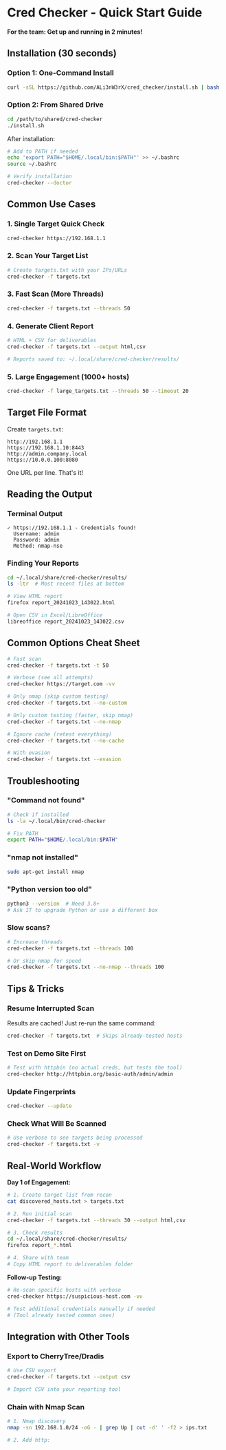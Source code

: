 
# Cred Checker - Quick Start Guide

**For the team: Get up and running in 2 minutes!**

## Installation (30 seconds)

### Option 1: One-Command Install
```bash
curl -sSL https://github.com/ALi3nW3rX/cred_checker/install.sh | bash
```

### Option 2: From Shared Drive
```bash
cd /path/to/shared/cred-checker
./install.sh
```

After installation:
```bash
# Add to PATH if needed
echo 'export PATH="$HOME/.local/bin:$PATH"' >> ~/.bashrc
source ~/.bashrc

# Verify installation
cred-checker --doctor
```

## Common Use Cases

### 1. Single Target Quick Check
```bash
cred-checker https://192.168.1.1
```

### 2. Scan Your Target List
```bash
# Create targets.txt with your IPs/URLs
cred-checker -f targets.txt
```

### 3. Fast Scan (More Threads)
```bash
cred-checker -f targets.txt --threads 50
```

### 4. Generate Client Report
```bash
# HTML + CSV for deliverables
cred-checker -f targets.txt --output html,csv

# Reports saved to: ~/.local/share/cred-checker/results/
```

### 5. Large Engagement (1000+ hosts)
```bash
cred-checker -f large_targets.txt --threads 50 --timeout 20
```

## Target File Format

Create `targets.txt`:
```
http://192.168.1.1
https://192.168.1.10:8443
http://admin.company.local
https://10.0.0.100:8080
```

One URL per line. That's it!

## Reading the Output

### Terminal Output
```
✓ https://192.168.1.1 - Credentials found!
  Username: admin
  Password: admin
  Method: nmap-nse
```

### Finding Your Reports
```bash
cd ~/.local/share/cred-checker/results/
ls -ltr  # Most recent files at bottom

# View HTML report
firefox report_20241023_143022.html

# Open CSV in Excel/LibreOffice
libreoffice report_20241023_143022.csv
```

## Common Options Cheat Sheet

```bash
# Fast scan
cred-checker -f targets.txt -t 50

# Verbose (see all attempts)
cred-checker https://target.com -vv

# Only nmap (skip custom testing)
cred-checker -f targets.txt --no-custom

# Only custom testing (faster, skip nmap)
cred-checker -f targets.txt --no-nmap

# Ignore cache (retest everything)
cred-checker -f targets.txt --no-cache

# With evasion
cred-checker -f targets.txt --evasion
```

## Troubleshooting

### "Command not found"
```bash
# Check if installed
ls -la ~/.local/bin/cred-checker

# Fix PATH
export PATH="$HOME/.local/bin:$PATH"
```

### "nmap not installed"
```bash
sudo apt-get install nmap
```

### "Python version too old"
```bash
python3 --version  # Need 3.8+
# Ask IT to upgrade Python or use a different box
```

### Slow scans?
```bash
# Increase threads
cred-checker -f targets.txt --threads 100

# Or skip nmap for speed
cred-checker -f targets.txt --no-nmap --threads 100
```

## Tips & Tricks

### Resume Interrupted Scan
Results are cached! Just re-run the same command:
```bash
cred-checker -f targets.txt  # Skips already-tested hosts
```

### Test on Demo Site First
```bash
# Test with httpbin (no actual creds, but tests the tool)
cred-checker http://httpbin.org/basic-auth/admin/admin
```

### Update Fingerprints
```bash
cred-checker --update
```

### Check What Will Be Scanned
```bash
# Use verbose to see targets being processed
cred-checker -f targets.txt -v
```

## Real-World Workflow

**Day 1 of Engagement:**
```bash
# 1. Create target list from recon
cat discovered_hosts.txt > targets.txt

# 2. Run initial scan
cred-checker -f targets.txt --threads 30 --output html,csv

# 3. Check results
cd ~/.local/share/cred-checker/results/
firefox report_*.html

# 4. Share with team
# Copy HTML report to deliverables folder
```

**Follow-up Testing:**
```bash
# Re-scan specific hosts with verbose
cred-checker https://suspicious-host.com -vv

# Test additional credentials manually if needed
# (Tool already tested common ones)
```

## Integration with Other Tools

### Export to CherryTree/Dradis
```bash
# Use CSV export
cred-checker -f targets.txt --output csv

# Import CSV into your reporting tool
```

### Chain with Nmap Scan
```bash
# 1. Nmap discovery
nmap -sn 192.168.1.0/24 -oG - | grep Up | cut -d' ' -f2 > ips.txt

# 2. Add http:
